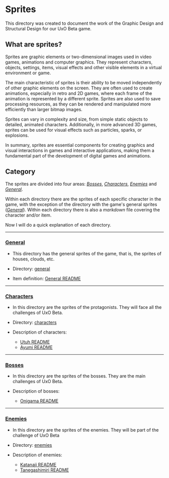 # Sprites
This directory was created to document the work of the Graphic Design and Structural Design for our UxO Beta game.

## What are sprites?
Sprites are graphic elements or two-dimensional images used in video games, animations and computer graphics. They represent characters, objects, settings, items, visual effects and other visible elements in a virtual environment or game.

The main characteristic of sprites is their ability to be moved independently of other graphic elements on the screen. They are often used to create animations, especially in retro and 2D games, where each frame of the animation is represented by a different sprite. Sprites are also used to save processing resources, as they can be rendered and manipulated more efficiently than larger bitmap images.

Sprites can vary in complexity and size, from simple static objects to detailed, animated characters. Additionally, in more advanced 3D games, sprites can be used for visual effects such as particles, sparks, or explosions.

In summary, sprites are essential components for creating graphics and visual interactions in games and interactive applications, making them a fundamental part of the development of digital games and animations.

## Category
The sprites are divided into four areas: _[Bosses](./bosses/)_, _[Characters](./characters/)_, _[Enemies](./enemies/)_ and _[General](./general/)_.

Within each directory there are the sprites of each specific character in the game, with the exception of the directory with the game's general sprites (_[General](./general/)_). Within each directory there is also a _markdown_ file covering the character and/or item.

Now I will do a quick explanation of each directory.

-------------------------
### [General](./general/)
- This directory has the general sprites of the game, that is, the sprites of houses, clouds, etc.

- Directory: [general](./general/)

- Item definition: [General README](./general/README.md)

-------------------------------
### [Characters](./characters/)
- In this directory are the sprites of the protagonists. They will face all the challenges of UxO Beta.

- Directory: [characters](./characters/)

- Description of characters: 
    - [Utuh README](./characters/utuh/README.md)
    - [Ayumi README](./characters/ayumi/README.md)

-----------------------
### [Bosses](./bosses/)
- In this directory are the sprites of the bosses. They are the main challenges of UxO Beta.

- Description of bosses: 
    - [Onigama README](./bosses/onigama/README.md)

-------------------------
### [Enemies](./enemies/)
- In this directory are the sprites of the enemies. They will be part of the challenge of UxO Beta

- Directory: [enemies](./enemies/)

- Description of enemies: 
    - [Katanaji README](./enemies/katanaji/README.md)
    - [Tanegashimiri README](./enemies/tanegashimiri/README.md)